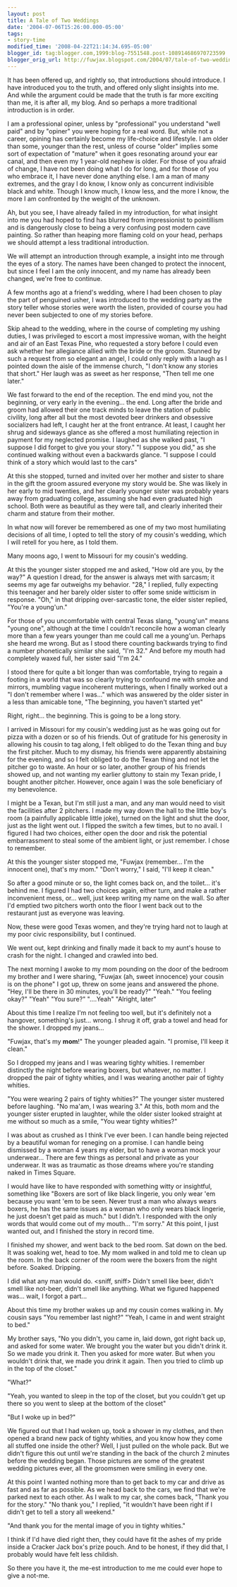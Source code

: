 ```yaml
---
layout: post
title: A Tale of Two Weddings
date: '2004-07-06T15:26:00.000-05:00'
tags:
- story-time
modified_time: '2008-04-22T21:14:34.695-05:00'
blogger_id: tag:blogger.com,1999:blog-7551548.post-108914686970723599
blogger_orig_url: http://fuwjax.blogspot.com/2004/07/tale-of-two-weddings.html
---
```


It has been offered up, and rightly so, that introductions should introduce.  I have introduced you to the truth, and offered only slight insights into me.  And while the argument could be made that the truth is far more exciting than me, it is after all, my blog.  And so perhaps a more traditional introduction is in order.

I am a professional opiner, unless by "professional" you understand "well paid" and by "opiner" you were hoping for a real word.  But, while not a career, opining has certainly become my life-choice and lifestyle.  I am older than some, younger than the rest, unless of course "older" implies some sort of expectation of "mature" when it goes resonating around your ear canal, and then even my 1 year-old nephew is older.  For those of you afraid of change, I have not been doing what I do for long, and for those of you who embrace it, I have never done anything else.  I am a man of many extremes, and the gray I do know, I know only as concurrent indivisible black and white.  Though I know much, I know less, and the more I know, the more I am confronted by the weight of the unknown.

Ah, but you see, I have already failed in my introduction, for what insight into me you had hoped to find has blurred from impressionist to pointillism and is dangerously close to being a very confusing post modern cave painting.  So rather than heaping more flaming cold on your head, perhaps we should attempt a less traditional introduction.

We will attempt an introduction through example, a insight into me through the eyes of a story.  The names have been changed to protect the innocent, but since I feel I am the only innocent, and my name has already been changed, we're free to continue.

A few months ago at a friend's wedding, where I had been chosen to play the part of penguined usher, I was introduced to the wedding party as the story teller whose stories were worth the listen, provided of course you had never been subjected to one of my stories before.

Skip ahead to the wedding, where in the course of completing my ushing duties, I was privileged to escort a most impressive woman, with the height and air of an East Texas Pine, who requested a story before I could even ask whether her allegiance allied with the bride or the groom.  Stunned by such a request from so elegant an angel, I could only reply with a laugh as I pointed down the aisle of the immense church, "I don't know any stories that short."  Her laugh was as sweet as her response, "Then tell me one later."

We fast forward to the end of the reception.  The end mind you, not the beginning, or very early in the evening... the end.  Long after the bride and groom had allowed their one track minds to leave the station of public civility, long after all but the most devoted beer drinkers and obsessive socializers had left, I caught her at the front entrance.  At least, I caught her shrug and sideways glance as she offered a most humiliating rejection in payment for my neglected promise.  I laughed as she walked past, "I suppose I did forget to give you your story."  "I suppose you did," as she continued walking without even a backwards glance.  "I suppose I could think of a story which would last to the cars"

At this she stopped, turned and invited over her mother and sister to share in the gift the groom assured everyone my story would be.  She was likely in her early to mid twenties, and her clearly younger sister was probably years away from graduating college, assuming she had even graduated high school.  Both were as beautiful as they were tall, and clearly inherited their charm and stature from their mother.

In what now will forever be remembered as one of my two most humiliating decisions of all time, I opted to tell the story of my cousin's wedding, which I will retell for you here, as I told them.

Many moons ago, I went to Missouri for my cousin's wedding.

At this the younger sister stopped me and asked, "How old are you, by the way?"  A question I dread, for the answer is always met with sarcasm; it seems my age far outweighs my behavior. "28," I replied, fully expecting this teenager and her barely older sister to offer some snide witticism in response. "Oh," in that dripping over-sarcastic tone, the elder sister replied, "You're a young'un."

For those of you uncomfortable with central Texas slang, "young'un" means "young one", although at the time I couldn't reconcile how a woman clearly more than a few years younger than me could call me a young'un.  Perhaps she heard me wrong.  But as I stood there counting backwards trying to find a number phonetically similar she said, "I'm 32."  And before my mouth had completely waxed full, her sister said "I'm 24."

I stood there for quite a bit longer than was comfortable, trying to regain a footing in a world that was so clearly trying to confound me with smoke and mirrors, mumbling vague incoherent mutterings, when I finally worked out a "I don't remember where I was..." which was answered by the older sister in a less than amicable tone, "The beginning, you haven't started yet"

Right, right... the beginning.  This is going to be a long story.

I arrived in Missouri for my cousin's wedding just as he was going out for pizza with a dozen or so of his friends.  Out of gratitude for his generosity in allowing his cousin to tag along, I felt obliged to do the Texan thing and buy the first pitcher.  Much to my dismay, his friends were apparently abstaining for the evening, and so I felt obliged to do the Texan thing and not let the pitcher go to waste.  An hour or so later, another group of his friends showed up, and not wanting my earlier gluttony to stain my Texan pride, I bought another pitcher.  However, once again I was the sole beneficiary of my benevolence.

I might be a Texan, but I'm still just a man, and any man would need to visit the facilities after 2 pitchers.  I made my way down the hall to the little boy's room (a painfully applicable little joke), turned on the light and shut the door, just as the light went out.  I flipped the switch a few times, but to no avail.  I figured I had two choices, either open the door and risk the potential embarrassment to steal some of the ambient light, or just remember.  I chose to remember.

At this the younger sister stopped me, "Fuwjax (remember... I'm the innocent one), that's my mom."  "Don't worry," I said, "I'll keep it clean."

So after a good minute or so, the light comes back on, and the toilet... it's behind me.  I figured I had two choices again, either turn, and make a rather inconvenient mess, or... well, just keep writing my name on the wall.  So after I'd emptied two pitchers worth onto the floor I went back out to the restaurant just as everyone was leaving.

Now, these were good Texas women, and they're trying hard not to laugh at my poor civic responsibility, but I continued.

We went out, kept drinking and finally made it back to my aunt's house to crash for the night.  I changed and crawled into bed.

The next morning I awoke to my mom pounding on the door of the bedroom my brother and I were sharing, "Fuwjax (ah, sweet innocence) your cousin is on the phone"  I got up, threw on some jeans and answered the phone.  "Hey, I'll be there in 30 minutes, you'll be ready?" "Yeah." "You feeling okay?" "Yeah" "You sure?" "....Yeah" "Alright, later"

About this time I realize I'm not feeling too well, but it's definitely not a hangover, something's just... wrong.  I shrug it off, grab a towel and head for the shower.  I dropped my jeans...

"Fuwjax, that's my **mom**!" The younger pleaded again. "I promise, I'll keep it clean."

So I dropped my jeans and I was wearing tighty whities.  I remember distinctly the night before wearing boxers, but whatever, no matter.  I dropped the pair of tighty whities, and I was wearing another pair of tighty whities.

"You were wearing 2 pairs of tighty whities?" The younger sister mustered before laughing.  "No ma'am, I was wearing 3."  At this, both mom and the younger sister erupted in laughter, while the older sister looked straight at me without so much as a smile, "You wear tighty whities?"

I was about as crushed as I think I've ever been.  I can handle being rejected by a beautiful woman for reneging on a promise.  I can handle being dismissed by a woman 4 years my elder, but to have a woman mock your underwear... There are few things as personal and private as your underwear.  It was as traumatic as those dreams where you're standing naked in Times Square.

I would have like to have responded with something witty or insightful, something like "Boxers are sort of like black lingerie, you only wear 'em because you want 'em to be seen.  Never trust a man who always wears boxers, he has the same issues as a woman who only wears black lingerie, he just doesn't get paid as much." but I didn't.  I responded with the only words that would come out of my mouth... "I'm sorry."  At this point, I just wanted out, and I finished the story in record time.

I finished my shower, and went back to the bed room.  Sat down on the bed.  It was soaking wet, head to toe.  My mom walked in and told me to clean up the room.  In the back corner of the room were the boxers from the night before.  Soaked.  Dripping.  

I did what any man would do. &lt;sniff, sniff&gt; Didn't smell like beer, didn't smell like not-beer, didn't smell like anything.  What we figured happened was... wait, I forgot a part...

About this time my brother wakes up and my cousin comes walking in.  My cousin says "You remember last night?" "Yeah, I came in and went straight to bed."

My brother says, "No you didn't, you came in, laid down, got right back up, and asked for some water.  We brought you the water but you didn't drink it.  So we made you drink it.  Then you asked for more water.  But when you wouldn't drink that, we made you drink it again.  Then you tried to climb up in the top of the closet."

"What?"

"Yeah, you wanted to sleep in the top of the closet, but you couldn't get up there so you went to sleep at the bottom of the closet"

"But I woke up in bed?"

We figured out that I had woken up, took a shower in my clothes, and then opened a brand new pack of tighty whities, and you know how they come all stuffed one inside the other?  Well, I just pulled on the whole pack.  But we didn't figure this out until we're standing in the back of the church 2 minutes before the wedding began.  Those pictures are some of the greatest wedding pictures ever, all the groomsmen were smiling in every one.

At this point I wanted nothing more than to get back to my car and drive as fast and as far as possible.  As we head back to the cars, we find that we're parked next to each other.  As I walk to my car, she comes back, "Thank you for the story." "No thank you," I replied, "it wouldn't have been right if I didn't get to tell a story all weekend."

"And thank you for the mental image of you in tighty whities."

I think if I'd have died right then, they could have fit the ashes of my pride inside a Cracker Jack box's prize pouch.  And to be honest, if they did that, I probably would have felt less childish.

So there you have it, the me-est introduction to me me could ever hope to give a not-me.